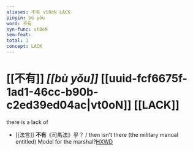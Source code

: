 ```yaml
---
aliases: 不有 vt0oN LACK
pinyin: bù yǒu
word: 不有
syn-func: vt0oN
sem-feat: 
total: 1
concept: LACK 
---
```

# [[不有]] *[[bù yǒu]]*  [[uuid-fcf6675f-1ad1-46cc-b90b-c2ed39ed04ac|vt0oN]] [[LACK]]
there is a lack of
 - [[法言]] **不有**《司馬法》乎？ / then isn't there (the military manual entitled) Model for the marshal?[HXWD](https://hxwd.org/textview.html?location=KR3a0009_tls_004-21a.42)